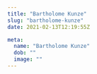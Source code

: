 ```yaml
---
title: "Bartholome Kunze"
slug: "bartholome-kunze"
date: 2021-02-13T12:19:55Z

meta:
  name: "Bartholome Kunze"
  dob: ""
  image: ""
---
```


